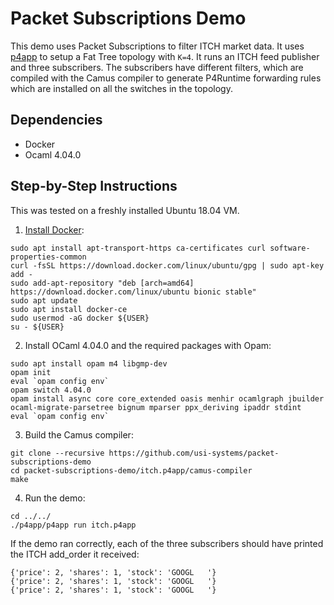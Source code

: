 # Packet Subscriptions Demo

This demo uses Packet Subscriptions to filter ITCH market data. It uses [p4app](https://github.com/p4lang/p4app)
to setup a Fat Tree topology with `K=4`. It runs an ITCH feed publisher and three subscribers.
The subscribers have different filters, which are compiled with the Camus
compiler to generate P4Runtime forwarding rules which are installed on all the
switches in the topology.

## Dependencies

- Docker
- Ocaml 4.04.0

## Step-by-Step Instructions

This was tested on a freshly installed Ubuntu 18.04 VM.

1. [Install Docker](https://www.digitalocean.com/community/tutorials/how-to-install-and-use-docker-on-ubuntu-18-04):
```
sudo apt install apt-transport-https ca-certificates curl software-properties-common
curl -fsSL https://download.docker.com/linux/ubuntu/gpg | sudo apt-key add -
sudo add-apt-repository "deb [arch=amd64] https://download.docker.com/linux/ubuntu bionic stable"
sudo apt update
sudo apt install docker-ce
sudo usermod -aG docker ${USER}
su - ${USER}
```
2. Install OCaml 4.04.0 and the required packages with Opam:
```
sudo apt install opam m4 libgmp-dev
opam init
eval `opam config env`
opam switch 4.04.0
opam install async core core_extended oasis menhir ocamlgraph jbuilder ocaml-migrate-parsetree bignum mparser ppx_deriving ipaddr stdint
eval `opam config env`
```

3. Build the Camus compiler:
```
git clone --recursive https://github.com/usi-systems/packet-subscriptions-demo
cd packet-subscriptions-demo/itch.p4app/camus-compiler
make
```

4. Run the demo:
```
cd ../../
./p4app/p4app run itch.p4app
```

If the demo ran correctly, each of the three subscribers should have printed
the ITCH add\_order it received:
```
{'price': 2, 'shares': 1, 'stock': 'GOOGL   '}
{'price': 2, 'shares': 1, 'stock': 'GOOGL   '}
{'price': 2, 'shares': 1, 'stock': 'GOOGL   '}
```
